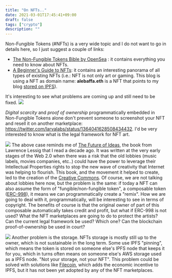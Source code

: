 ```yaml
---
title: "On NFTs.."
date: 2021-03-01T17:45:41+09:00
draft: false
tags: ["crypto"]
description: ""
---
```

Non-Fungible Tokens (#NFTs) is a very wide topic and I do not want to go in details here, so I just suggest a couple of links:

- [The Non-Fungible Tokens Bible by OpenSea](https://opensea.io/blog/guides/non-fungible-tokens) :  it contains everything you need to know about NFTs.
- [A Beginner's Guide to NFTs](https://linda.mirror.xyz/df649d61efb92c910464a4e74ae213c4cab150b9cbcc4b7fb6090fc77881a95d): it contains an interesting panorama of all types of existing NFTs (i.e.: NFT is not only art or gaming. This blog is using a NFT as domain name: **alebaffa.eth** is a NFT that points to my blog [stored on IPFS](decentralized-blog.md)).

It's interesting to see what problems are coming up and still need to be fixed.
![](../../images/NFT2.png)

*Digital scarcity* and *proof of ownership* programmatically embedded in Non-Fungible Tokens alone don't prevent someone to screenshot your NFT and resell it on another marketplace: 
https://twitter.com/larvalabs/status/1364041628508434432. 
I'd be very interested to know what is the legal framework for NFT art.

![](../../images/NFT.png)
The above case reminds me of [The Future of Ideas](https://www.amazon.com/Future-Ideas-Commons-Connected-World/dp/0375726446), the book from Lawrence Lessig that I read a decade ago. It was written at the very early stages of the Web 2.0 when there was a risk that the old lobbies (music labels, movies companies, etc..) could have the power to leverage their Intellectual Properties rights to stop the new wave of creativity that Internet was helping to flourish. This book, and the movement it helped to create, led to the creation of the [Creative Commons](https://creativecommons.org/). Of course, we are not talking about lobbies here now, but the problem is the same: if today a NFT can also assume the form of "fungible/non-fungible token", a composable token ([ERC-998](https://github.com/ethereum/eips/issues/998)), it means we can programmatically create a "remix". How we are going to deal with it, programmatically, will be interesting to see in terms of copyright. The benefits of course is that the original owner of part of this composable automatically takes credit and profit, but what if ERC-998 is not used? What the NFT marketplaces are going to do to protect the artists? Can the current legal framework be used? Which one? Can the blockchain proof-of-ownership be used in court?

![](../../images/storage.png)
Another problem is the storage. NFTs storage is mostly still up to the owner, which is not sustainable in the long term. Some use IPFS "pinning", which means the token is stored on someone else's IPFS node that keeps it for you, which in turns often means on someone else's AWS storage used as a IPFS node. "Not your storage, not your NFT". This problem could be solved with solutions like [Filecoin](https://filecoin.io/), which adds the economic incentive to IPFS, but it has not been yet adopted by any of the NFT marketplaces.